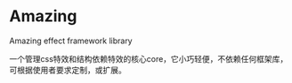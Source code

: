 Amazing
=======

Amazing effect framework library

一个管理css特效和结构依赖特效的核心core，它小巧轻便，不依赖任何框架库，可根据使用者要求定制，或扩展。
